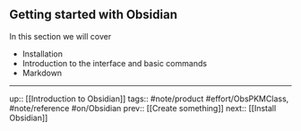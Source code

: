 ## Getting started with Obsidian

In this section we will cover
- Installation
- Introduction to the interface and basic commands
- Markdown

---
up:: [[Introduction to Obsidian]]
tags:: #note/product #effort/ObsPKMClass, #note/reference #on/Obsidian 
prev:: [[Create something]]
next:: [[Install Obsidian]]


